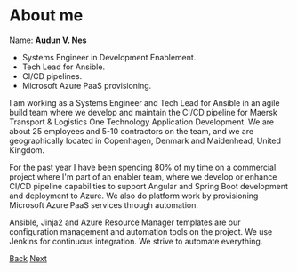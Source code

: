 # About me

Name: **Audun V. Nes**

* Systems Engineer in Development Enablement.
* Tech Lead for Ansible.
* CI/CD pipelines.
* Microsoft Azure PaaS provisioning.

I am working as a Systems Engineer and Tech Lead for Ansible in an agile build team where we develop and maintain the CI/CD pipeline for Maersk Transport & Logistics One Technology Application Development. We are about 25 employees and 5-10 contractors on the team, and we are geographically located in Copenhagen, Denmark and Maidenhead, United Kingdom.

For the past year I have been spending 80% of my time on a commercial project where I'm part of an enabler team, where we develop or enhance CI/CD pipeline capabilities to support Angular and Spring Boot development and deployment to Azure. We also do platform work by provisioning Microsoft Azure PaaS services through automation.

Ansible, Jinja2 and Azure Resource Manager templates are our configuration management and automation tools on the project. We use Jenkins for continuous integration. We strive to automate everything.

[Back](README.md) [Next](PaaS.md)
